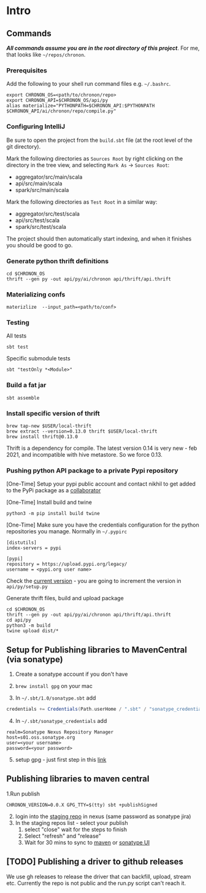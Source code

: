 # Intro

## Commands

***All commands assume you are in the root directory of this project***.
For me, that looks like `~/repos/chronon`.

### Prerequisites

Add the following to your shell run command files e.g. `~/.bashrc`.

```
export CHRONON_OS=<path/to/chronon/repo>
export CHRONON_API=$CHRONON_OS/api/py
alias materialize="PYTHONPATH=$CHRONON_API:$PYTHONPATH $CHRONON_API/ai/chronon/repo/compile.py"
```

### Configuring IntelliJ

Be sure to open the project from the `build.sbt` file (at the root level of the git directory).

Mark the following directories as `Sources Root` by right clicking on the directory in the tree view, and selecting `Mark As` -> `Sources Root`:
- aggregator/src/main/scala
- api/src/main/scala
- spark/src/main/scala


Mark the following directories as `Test Root` in a similar way:
- aggregator/src/test/scala
- api/src/test/scala
- spark/src/test/scala

The project should then automatically start indexing, and when it finishes you should be good to go.

### Generate python thrift definitions

```shell
cd $CHRONON_OS
thrift --gen py -out api/py/ai/chronon api/thrift/api.thrift
```

### Materializing confs

```
materizlize  --input_path=<path/to/conf>
```

### Testing

All tests
```shell
sbt test
```

Specific submodule tests
```shell
sbt "testOnly *<Module>"
```

### Build a fat jar
```shell
sbt assemble
```

### Install specific version of thrift
```shell
brew tap-new $USER/local-thrift
brew extract --version=0.13.0 thrift $USER/local-thrift
brew install thrift@0.13.0
```

Thrift is a dependency for compile. The latest version 0.14 is very new - feb 2021, and incompatible with hive metastore. So we force 0.13.


### Pushing python API package to a private Pypi repository

[One-Time] Setup your pypi public account and contact nikhil to get added to the PyPi package as a [collaborator](https://pypi.org/manage/project/chronon-ai/collaboration/)

[One-Time] Install build and twine
```
python3 -m pip install build twine
```

[One-Time] Make sure you have the credentials configuration for the python repositories you manage. Normally in `~/.pypirc`
```
[distutils]
index-servers = pypi

[pypi]
repository = https://upload.pypi.org/legacy/
username = <pypi.org user name>
```

Check the [current version](https://pypi.org/manage/project/chronon-ai/releases/) - you are going to increment the version in `api/py/setup.py`

Generate thrift files, build and upload package

```shell
cd $CHRONON_OS
thrift --gen py -out api/py/ai/chronon api/thrift/api.thrift
cd api/py
python3 -m build
twine upload dist/*
```


## Setup for Publishing libraries to MavenCentral (via sonatype)
1. Create a sonatype account if you don't have
2. `brew install gpg` on your mac

3. In `~/.sbt/1.0/sonatype.sbt` add
```scala
credentials += Credentials(Path.userHome / ".sbt" / "sonatype_credentials")
```
4. In `~/.sbt/sonatype_credentials` add
```
realm=Sonatype Nexus Repository Manager
host=s01.oss.sonatype.org
user=<your username>
password=<your password>
```

5. setup gpg - just first step in this [link](https://www.scala-sbt.org/1.x/docs/Using-Sonatype.html#step+1%3A+PGP+Signatures)

## Publishing libraries to maven central
1.Run publish
```
CHRONON_VERSION=0.0.X GPG_TTY=$(tty) sbt +publishSigned
```
2. login into the [staging repo](https://s01.oss.sonatype.org/#stagingRepositories) in nexus (same password as sonatype jira) 
3. In the staging repos list - select your publish 
     1. select "close" wait for the steps to finish
     2. Select "refresh" and "release"
     3. Wait for 30 mins to sync to [maven](https://repo1.maven.org/maven2/) or [sonatype UI](https://search.maven.org/search?q=g:ai.chronon)

## [TODO] Publishing a driver to github releases
We use gh releases to release the driver that can backfill, upload, stream etc. 
Currently the repo is not public and the run.py script can't reach it.
